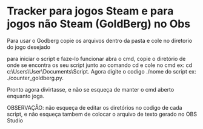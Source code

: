 # Tracker para jogos Steam e para jogos não Steam (GoldBerg) no Obs
Para usar o Godberg copie os arquivos dentro da pasta e cole no diretorio do jogo desejado

para iniciar o script e faze-lo funcionar abra o cmd, copie o diretório de onde se encontra os seu script junto ao comando cd e cole no cmd ex: cd c:\Users\User\Documents\Script. Agora digite o codigo ./nome do script ex: ./counter_goldberg.py. 

Pronto agora divirtasse, e não se esqueça de manter o cmd aberto enquanto joga.

OBSERVAÇÂO: não esqueça de editar os diretórios no codigo de cada script, e não esqueça tambem de colocar o arquivo de texto gerado no OBS Studio
